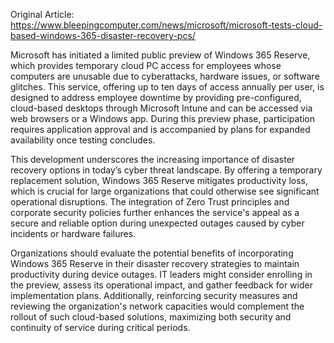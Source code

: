 Original Article: https://www.bleepingcomputer.com/news/microsoft/microsoft-tests-cloud-based-windows-365-disaster-recovery-pcs/

Microsoft has initiated a limited public preview of Windows 365 Reserve, which provides temporary cloud PC access for employees whose computers are unusable due to cyberattacks, hardware issues, or software glitches. This service, offering up to ten days of access annually per user, is designed to address employee downtime by providing pre-configured, cloud-based desktops through Microsoft Intune and can be accessed via web browsers or a Windows app. During this preview phase, participation requires application approval and is accompanied by plans for expanded availability once testing concludes.

This development underscores the increasing importance of disaster recovery options in today’s cyber threat landscape. By offering a temporary replacement solution, Windows 365 Reserve mitigates productivity loss, which is crucial for large organizations that could otherwise see significant operational disruptions. The integration of Zero Trust principles and corporate security policies further enhances the service's appeal as a secure and reliable option during unexpected outages caused by cyber incidents or hardware failures.

Organizations should evaluate the potential benefits of incorporating Windows 365 Reserve in their disaster recovery strategies to maintain productivity during device outages. IT leaders might consider enrolling in the preview, assess its operational impact, and gather feedback for wider implementation plans. Additionally, reinforcing security measures and reviewing the organization's network capacities would complement the rollout of such cloud-based solutions, maximizing both security and continuity of service during critical periods.